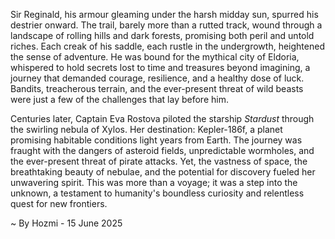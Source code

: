 
Sir Reginald, his armour gleaming under the harsh midday sun, spurred his destrier onward.  The trail, barely more than a rutted track, wound through a landscape of rolling hills and dark forests, promising both peril and untold riches.  Each creak of his saddle, each rustle in the undergrowth, heightened the sense of adventure.  He was bound for the mythical city of Eldoria, whispered to hold secrets lost to time and treasures beyond imagining, a journey that demanded courage, resilience, and a healthy dose of luck.  Bandits, treacherous terrain, and the ever-present threat of wild beasts were just a few of the challenges that lay before him.

Centuries later, Captain Eva Rostova piloted the starship *Stardust* through the swirling nebula of Xylos.  Her destination: Kepler-186f, a planet promising habitable conditions light years from Earth.  The journey was fraught with the dangers of asteroid fields, unpredictable wormholes, and the ever-present threat of pirate attacks.  Yet, the vastness of space, the breathtaking beauty of nebulae, and the potential for discovery fueled her unwavering spirit.  This was more than a voyage; it was a step into the unknown, a testament to humanity's boundless curiosity and relentless quest for new frontiers.

~ By Hozmi - 15 June 2025
